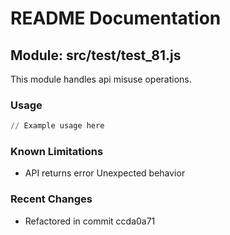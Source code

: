 # README Documentation

## Module: src/test/test_81.js

This module handles api misuse operations.

### Usage

```python
// Example usage here
```

### Known Limitations

- API returns error Unexpected behavior

### Recent Changes

- Refactored in commit ccda0a71
